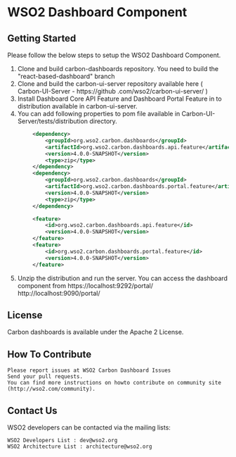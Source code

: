 # WSO2 Dashboard Component

## Getting Started

Please follow the below steps to setup the WSO2 Dashboard Component.
1. Clone and build carbon-dashboards repository. You need to build the "react-based-dashboard" branch
2. Clone and build the carbon-ui-server repository available here ( Carbon-UI-Server - https://github
.com/wso2/carbon-ui-server/ )
3. Install Dashboard Core API Feature and Dashboard Portal Feature in to distribution available in carbon-ui-server.
4. You can add following properties to pom file available in Carbon-UI-Server/tests/distribution directory.

```xml
        <dependency>
            <groupId>org.wso2.carbon.dashboards</groupId>
            <artifactId>org.wso2.carbon.dashboards.api.feature</artifactId>
            <version>4.0.0-SNAPSHOT</version>
            <type>zip</type>
        </dependency>
        <dependency>
            <groupId>org.wso2.carbon.dashboards</groupId>
            <artifactId>org.wso2.carbon.dashboards.portal.feature</artifactId>
            <version>4.0.0-SNAPSHOT</version>
            <type>zip</type>
        </dependency>
```

```xml
        <feature>
            <id>org.wso2.carbon.dashboards.api.feature</id>
            <version>4.0.0-SNAPSHOT</version>
        </feature>
        <feature>
            <id>org.wso2.carbon.dashboards.portal.feature</id>
            <version>4.0.0-SNAPSHOT</version>
        </feature>

```

5. Unzip the distribution and run the server. You can access the dashboard component from
https://localhost:9292/portal/
http://localhost:9090/portal/

## License
Carbon dashboards is available under the Apache 2 License.

## How To Contribute
    Please report issues at WSO2 Carbon Dashboard Issues
    Send your pull requests.
    You can find more instructions on howto contribute on community site (http://wso2.com/community).

## Contact Us

WSO2 developers can be contacted via the mailing lists:

    WSO2 Developers List : dev@wso2.org
    WSO2 Architecture List : architecture@wso2.org
